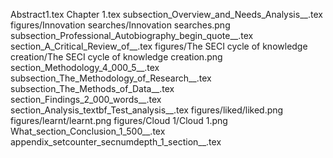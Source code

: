 Abstract1.tex
Chapter 1.tex
subsection_Overview_and_Needs_Analysis__.tex
figures/Innovation searches/Innovation searches.png
subsection_Professional_Autobiography_begin_quote__.tex
section_A_Critical_Review_of__.tex
figures/The SECI cycle of knowledge creation/The SECI cycle of knowledge creation.png
section_Methodology_4_000_5__.tex
subsection_The_Methodology_of_Research__.tex
subsection_The_Methods_of_Data__.tex
section_Findings_2_000_words__.tex
section_Analysis_textbf_Test_analysis__.tex
figures/liked/liked.png
figures/learnt/learnt.png
figures/Cloud 1/Cloud 1.png
What_section_Conclusion_1_500__.tex
appendix_setcounter_secnumdepth_1_section__.tex